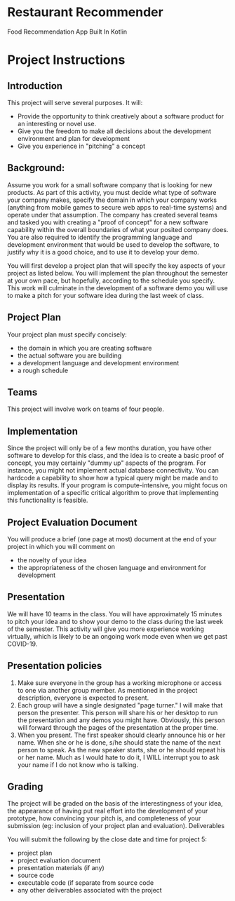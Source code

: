 # Restaurant Recommender
Food Recommendation App Built In Kotlin

# Project Instructions
## Introduction
This project will serve several purposes. It will:

- Provide the opportunity to think creatively about a software product for an interesting or novel use.
- Give you the freedom to make all decisions about the development environment and plan for development
- Give you experience in "pitching" a concept

## Background:
Assume you work for a small software company that is looking for new products. As part of this activity, you must decide what type of software your company makes, specify the domain in which your company works (anything from mobile games to secure web apps to real-time systems) and operate under that assumption. The company has created several teams and tasked you with creating a "proof of concept" for a new software capability within the overall boundaries of what your posited company does. You are also required to identify the programming language and development environment that would be used to develop the software, to justify why it is a good choice, and to use it to develop your demo.

You will first develop a project plan that will specify the key aspects of your project as listed below. You will implement the plan throughout the semester at your own pace, but hopefully, according to the schedule you specify. This work will culminate in the development of a software demo you will use to make a pitch for your software idea during the last week of class.

## Project Plan 
Your project plan must specify concisely:
- the domain in which you are creating software
- the actual software you are building
- a development language and development environment
- a rough schedule

## Teams
This project will involve work on teams of four people. 

## Implementation
Since the project will only be of a few months duration, you have other software to develop for this class, and the idea is to create a basic proof of concept, you may certainly "dummy up" aspects of the program. For instance, you might not implement actual database connectivity. You can hardcode a capability to show how a typical query might be made and to display its results. If your program is compute-intensive, you might focus on implementation of a specific critical algorithm to prove that implementing this functionality is feasible.

## Project Evaluation Document
You will produce a brief (one page at most) document at the end of your project in which you will comment on
- the novelty of your idea
- the appropriateness of the chosen language and environment for development

## Presentation
We will have 10 teams in the class. You will have approximately 15 minutes to pitch your idea and to show your demo to the class during the last week of the semester. This activity will give you more experience working virtually, which is likely to be an ongoing work mode even when we get past COVID-19.

## Presentation policies
1. Make sure everyone in the group has a working microphone or access to one via another group member. As mentioned in the project description, everyone is expected to present.
2. Each group will have a single designated "page turner."  I will make that person the presenter. This person will share his or her desktop to run the presentation and any demos you might have. Obviously, this person will forward through the pages of the presentation at the proper time.
3. When you present. The first speaker should clearly announce his or her name. When she or he is done, s/he should state the name of the next person to speak. As the new speaker starts, she or he should repeat his or her name. Much as I would hate to do it, I WILL interrupt you to ask your name if I do not know who is talking.

## Grading
The project will be graded on the basis of the interestingness of your idea, the appearance of having put real effort into the development of your prototype, how convincing your pitch is, and completeness of your submission (eg: inclusion of your project plan and evaluation).
Deliverables

You will submit the following by the close date and time for project 5:

- project plan
- project evaluation document
- presentation materials (if any)
- source code
- executable code (if separate from source code
- any other deliverables associated with the project
